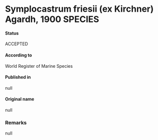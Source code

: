 Symplocastrum friesii (ex Kirchner) Agardh, 1900 SPECIES
=======

#### Status
ACCEPTED

#### According to
World Register of Marine Species

#### Published in
null

#### Original name
null

### Remarks
null